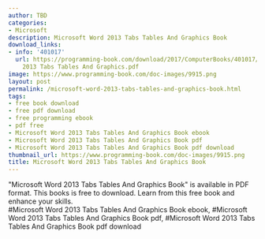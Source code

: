 ```yaml
---
author: TBD
categories:
- Microsoft
description: Microsoft Word 2013 Tabs Tables And Graphics Book
download_links:
- info: '401017'
  url: https://programming-book.com/download/2017/ComputerBooks/401017/Microsoft Word
    2013 Tabs Tables And Graphics.pdf
image: https://www.programming-book.com/doc-images/9915.png
layout: post
permalink: /microsoft-word-2013-tabs-tables-and-graphics-book.html
tags:
- free book download
- free pdf download
- free programming ebook
- pdf free
- Microsoft Word 2013 Tabs Tables And Graphics Book ebook
- Microsoft Word 2013 Tabs Tables And Graphics Book pdf
- Microsoft Word 2013 Tabs Tables And Graphics Book pdf download
thumbnail_url: https://www.programming-book.com/doc-images/9915.png
title: Microsoft Word 2013 Tabs Tables And Graphics Book
---
```


 
<div class="item-desc text-justify">
  "Microsoft Word 2013 Tabs Tables And Graphics Book" is available in PDF format. This books is free to download. Learn from this free book and enhance your skills.
  <br>
  #Microsoft Word 2013 Tabs Tables And Graphics Book ebook, #Microsoft Word 2013 Tabs Tables And Graphics Book pdf, #Microsoft Word 2013 Tabs Tables And Graphics Book pdf download
</div>